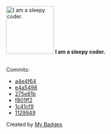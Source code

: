 <img src="https://my-badges.github.io/my-badges/sleepy-coder.png" alt="I am a sleepy coder." title="I am a sleepy coder." width="128">
<strong>I am a sleepy coder.</strong>
<br><br>

Commits:

- <a href="https://github.com/EuDs63/EuDs63/commit/a4e4f64935d6209283a45b52d5ff340b78876e19">a4e4f64</a>
- <a href="https://github.com/EuDs63/EuDs63.github.io/commit/e4a5498b59abb2882c80f5fa6bb245bcfad87d38">e4a5498</a>
- <a href="https://github.com/EuDs63/EuDs63.github.io/commit/275e81b6c587d8ff2a5a5287426e66f3f3427873">275e81b</a>
- <a href="https://github.com/EuDs63/EuDs63.github.io/commit/f801ff266c1b34e50637b2bd0371b306c001a53d">f801ff2</a>
- <a href="https://github.com/EuDs63/EuDs63.github.io/commit/1c41cf9b7f1d4b2160d2510d74885f2a4e0bd990">1c41cf9</a>
- <a href="https://github.com/EuDs63/EuDs63.github.io/commit/11299496ecc453066d1a3a81216d2bb24adc899f">1129949</a>


Created by <a href="https://github.com/my-badges/my-badges">My Badges</a>